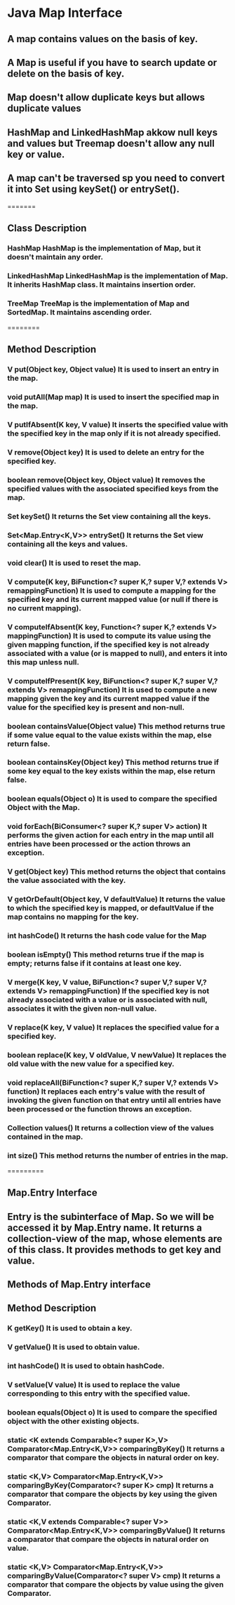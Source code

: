 # Java Map Interface

## A map contains values on the basis of key.
## A Map is useful if you have to search update or delete on the basis of key.

## Map doesn't allow duplicate keys but allows duplicate values

## HashMap and LinkedHashMap akkow null keys and values but Treemap doesn't allow any null key or value.

## A map can't be traversed sp you need to convert it into Set using keySet() or entrySet().

=======

## Class	Description
### HashMap	HashMap is the implementation of Map, but it doesn't maintain any order.
### LinkedHashMap	LinkedHashMap is the implementation of Map. It inherits HashMap class. It maintains insertion order.
### TreeMap	TreeMap is the implementation of Map and SortedMap. It maintains ascending order.

========

## Method	Description
### V put(Object key, Object value)	It is used to insert an entry in the map.
### void putAll(Map map)	It is used to insert the specified map in the map.
### V putIfAbsent(K key, V value)	It inserts the specified value with the specified key in the map only if it is not already specified.
### V remove(Object key)	It is used to delete an entry for the specified key.
### boolean remove(Object key, Object value)	It removes the specified values with the associated specified keys from the map.
### Set keySet()	It returns the Set view containing all the keys.
### Set<Map.Entry<K,V>> entrySet()	It returns the Set view containing all the keys and values.
### void clear()	It is used to reset the map.
### V compute(K key, BiFunction<? super K,? super V,? extends V> remappingFunction)	It is used to compute a mapping for the specified key and its current mapped value (or null if there is no current mapping).
### V computeIfAbsent(K key, Function<? super K,? extends V> mappingFunction)	It is used to compute its value using the given mapping function, if the specified key is not already associated with a value (or is mapped to null), and enters it into this map unless null.
### V computeIfPresent(K key, BiFunction<? super K,? super V,? extends V> remappingFunction)	It is used to compute a new mapping given the key and its current mapped value if the value for the specified key is present and non-null.
### boolean containsValue(Object value)	This method returns true if some value equal to the value exists within the map, else return false.
### boolean containsKey(Object key)	This method returns true if some key equal to the key exists within the map, else return false.
### boolean equals(Object o)	It is used to compare the specified Object with the Map.
### void forEach(BiConsumer<? super K,? super V> action)	It performs the given action for each entry in the map until all entries have been processed or the action throws an exception.
### V get(Object key)	This method returns the object that contains the value associated with the key.
### V getOrDefault(Object key, V defaultValue)	It returns the value to which the specified key is mapped, or defaultValue if the map contains no mapping for the key.
### int hashCode()	It returns the hash code value for the Map
### boolean isEmpty()	This method returns true if the map is empty; returns false if it contains at least one key.
### V merge(K key, V value, BiFunction<? super V,? super V,? extends V> remappingFunction)	If the specified key is not already associated with a value or is associated with null, associates it with the given non-null value.
### V replace(K key, V value)	It replaces the specified value for a specified key.
### boolean replace(K key, V oldValue, V newValue)	It replaces the old value with the new value for a specified key.
### void replaceAll(BiFunction<? super K,? super V,? extends V> function)	It replaces each entry's value with the result of invoking the given function on that entry until all entries have been processed or the function throws an exception.
### Collection values()	It returns a collection view of the values contained in the map.
### int size()	This method returns the number of entries in the map.

=========

## Map.Entry Interface

## Entry is the subinterface of Map. So we will be accessed it by Map.Entry name. It returns a collection-view of the map, whose elements are of this class. It provides methods to get key and value.


## Methods of Map.Entry interface

## Method	Description
### K getKey()	It is used to obtain a key.
### V getValue()	It is used to obtain value.
### int hashCode()	It is used to obtain hashCode.
### V setValue(V value)	It is used to replace the value corresponding to this entry with the specified value.
### boolean equals(Object o)	It is used to compare the specified object with the other existing objects.
### static <K extends Comparable<? super K>,V> Comparator<Map.Entry<K,V>> comparingByKey()	It returns a comparator that compare the objects in natural order on key.
### static <K,V> Comparator<Map.Entry<K,V>> comparingByKey(Comparator<? super K> cmp)	It returns a comparator that compare the objects by key using the given Comparator.
### static <K,V extends Comparable<? super V>> Comparator<Map.Entry<K,V>> comparingByValue()	It returns a comparator that compare the objects in natural order on value.
### static <K,V> Comparator<Map.Entry<K,V>> comparingByValue(Comparator<? super V> cmp)	It returns a comparator that compare the objects by value using the given Comparator.

